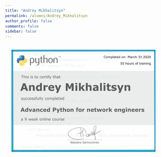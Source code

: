 ```yaml
---
title: "Andrey Mikhalitsyn"
permalink: /alumni/Andrey_Mikhalitsyn
author_profile: false
comments: false
sidebar: false
---
```


<div style="padding: 20px;">
  <img src="https://raw.githubusercontent.com/advpyneng/advpyneng.github.io/master/alumni/Andrey_Mikhalitsyn.png" alt="Advanced Python for network engineers">
</div>

